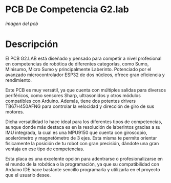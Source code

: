 # PCB De Competencia G2.lab

_imagen del pcb_

# Descripción

El PCB G2.LAB está diseñado y pensado para competir a nivel profesional en competencias de robótica de diferentes categorías, como Sumo, Minisumo, Micro Sumo y principalmente Laberinto. Potenciado por el avanzado microcontrolador ESP32 de dos núcleos, ofrece gran eficiencia y rendimiento.

Este PCB es muy versátil, ya que cuenta con múltiples salidas para diversos periféricos, como sensores Sharp, ultrasonidos y otros módulos compatibles con Arduino. Además, tiene dos potentes drivers TB67H450AFNG para controlar la velocidad y dirección de giro de sus motores.

Dicha versatilidad lo hace ideal para los diferentes tipos de competencias, aunque donde más destaca es en la resolución de laberintos gracias a su IMU integrada, la cual es una MPU9150 que cuenta con giroscopio, acelerómetro y magnetómetro de 3 ejes. Esta misma te permite orientar físicamente la posición de tu robot con gran precisión, dándote una gran ventaja en ese tipo de competencias.

Esta placa es una excelente opción para adentrarse o profesionalizarse en el mundo de la robótica o la programación, ya que su compatibilidad con Arduino IDE hace bastante sencillo programarla y utilizarla en el proyecto que el usuario desee.
